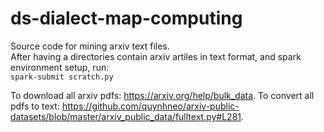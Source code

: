# ds-dialect-map-computing

Source code for mining arxiv text files.  
After having a directories contain arxiv artiles in text format, and spark environment setup, run:  
`spark-submit scratch.py`

To download all arxiv pdfs: https://arxiv.org/help/bulk_data. 
To convert all pdfs to text: https://github.com/quynhneo/arxiv-public-datasets/blob/master/arxiv_public_data/fulltext.py#L281. 
